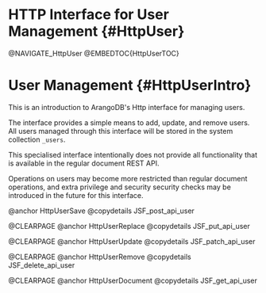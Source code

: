 HTTP Interface for User Management {#HttpUser}
==============================================

@NAVIGATE_HttpUser
@EMBEDTOC{HttpUserTOC}

User Management {#HttpUserIntro}
================================

This is an introduction to ArangoDB's Http interface for managing users.

The interface provides a simple means to add, update, and remove users.
All users managed through this interface will be stored in the system 
collection `_users`.

This specialised interface intentionally does not provide all functionality 
that is available in the regular document REST API.

Operations on users may become more restricted than regular document operations, 
and extra privilege and security security checks may be introduced in the 
future for this interface.

@anchor HttpUserSave
@copydetails JSF_post_api_user

@CLEARPAGE
@anchor HttpUserReplace
@copydetails JSF_put_api_user

@CLEARPAGE
@anchor HttpUserUpdate
@copydetails JSF_patch_api_user

@CLEARPAGE
@anchor HttpUserRemove
@copydetails JSF_delete_api_user

@CLEARPAGE
@anchor HttpUserDocument
@copydetails JSF_get_api_user

